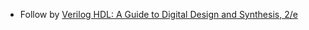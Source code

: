 - Follow by [Verilog HDL: A Guide to Digital Design and Synthesis, 2/e](https://www.tenlong.com.tw/products/9789861541044?list_name=srh)